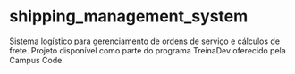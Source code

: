 # shipping_management_system
Sistema logístico para gerenciamento de ordens de serviço e cálculos de frete. Projeto disponível como parte do programa TreinaDev oferecido pela Campus Code.
